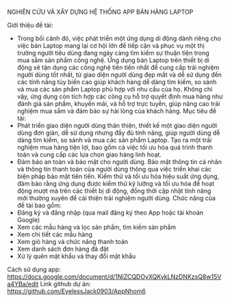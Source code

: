 NGHIÊN CỨU VÀ XÂY DỰNG HỆ THỐNG APP BÁN HÀNG LAPTOP

Giới thiệu đề tài:
- Trong bối cảnh đó, việc phát triển một ứng dụng di động dành riêng cho việc bán Laptop mang lại cơ hội lớn để tiếp cận và phục vụ một thị trường người tiêu dùng đang ngày càng tìm kiếm sự thuận tiện trong mua sắm sản phẩm công nghệ. Ứng dụng bán Laptop trên thiết bị di động sẽ tận dụng các công nghệ tiên tiến nhất để cung cấp trải nghiệm người dùng tốt nhất, từ giao diện người dùng đẹp mắt và dễ sử dụng đến các tính năng tùy biến cao giúp khách hàng dễ dàng tìm kiếm, so sánh và mua các sản phẩm Laptop phù hợp với nhu cầu của họ. Không chỉ vậy, ứng dụng còn tích hợp các công cụ hỗ trợ quyết định mua hàng như đánh giá sản phẩm, khuyến mãi, và hỗ trợ trực tuyến, giúp nâng cao trải nghiệm mua sắm và đảm bảo sự hài lòng của khách hàng.
Mục tiêu đề tài:
- Phát triển giao diện người dùng thân thiện, thiết kế một giao diện người dùng đơn giản, dễ sử dụng nhưng đầy đủ tính năng, giúp người dùng dễ dàng tìm kiếm, so sánh và mua các sản phẩm Laptop. Tạo ra một trải nghiệm mua hàng tiện lợi, bao gồm cả việc tối ưu hóa quá trình thanh toán và cung cấp các lựa chọn giao hàng linh hoạt.
- Đảm bảo an toàn và bảo mật cho người dùng. Bảo mật thông tin cá nhân và thông tin thanh toán của người dùng thông qua việc triển khai các biện pháp bảo mật tiên tiến. Kiểm thử và tối ưu hóa hiệu suất ứng dụng, đảm bảo rằng ứng dụng được kiểm thử kỹ lưỡng và tối ưu hóa để hoạt động mượt mà trên các thiết bị di động, đồng thời cập nhật tính năng mới thường xuyên để cải thiện trải nghiệm người dùng.
Chức năng của đề tài bao gồm:
- Đăng ký và đăng nhập (qua mail đăng ký theo App hoặc tài khoản Google)
- Xem các mẫu hàng và lọc sản phẩm, tìm kiếm sản phẩm
- Xem chi tiết các mẫu hàng
- Xem giỏ hàng và chức năng thanh toán
- Xem danh sách đơn hàng đã đặt
- Xử lý quên mật khẩu và thay đổi mật khẩu
  
Cách sử dụng app: https://docs.google.com/document/d/1NIZCQDOyXQKykLNzDNKzsQ8w15Va4YBa/edit
Link github dự án: https://github.com/EyelessJack0903/AppNhom6
